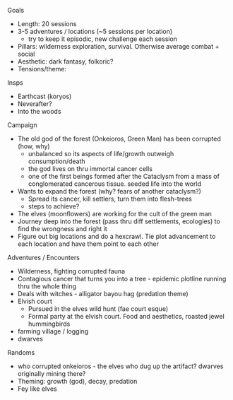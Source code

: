 Goals
- Length: 20 sessions
- 3-5 adventures / locations (~5 sessions per location)
	- try to keep it episodic, new challenge each session
- Pillars: wilderness exploration, survival. Otherwise average combat + social
- Aesthetic: dark fantasy, folkoric?
- Tensions/theme: 

Insps
- Earthcast (koryos)
- Neverafter?
- Into the woods

Campaign
- The old god of the forest (Onkeioros, Green Man) has been corrupted (how, why)
	- unbalanced so its aspects of life/growth outweigh consumption/death
	- the god lives on thru immortal cancer cells
	- one of the first beings formed after the Cataclysm from a mass of conglomerated cancerous tissue. seeded life into the world
- Wants to expand the forest (why? fears of another cataclysm?)
	- Spread its cancer, kill settlers, turn them into flesh-trees
	- steps to achieve?
- The elves (moonflowers) are working for the cult of the green man
- Journey deep into the forest (pass thru diff settlements, ecologies) to find the wrongness and right it
- Figure out big locations and do a hexcrawl. Tie plot advancement to each location and have them point to each other

Adventures / Encounters
- Wilderness, fighting corrupted fauna
- Contagious cancer that turns you into a tree - epidemic plotline running thru the whole thing
- Deals with witches - alligator bayou hag (predation theme)
- Elvish court
	- Pursued in the elves wild hunt (fae court esque)
	- Formal party at the elvish court. Food and aesthetics, roasted jewel hummingbirds
- farming village / logging
- dwarves

Randoms
- who corrupted onkeioros - the elves who dug up the artifact? dwarves originally mining there?
- Theming: growth (god), decay, predation
- Fey like elves